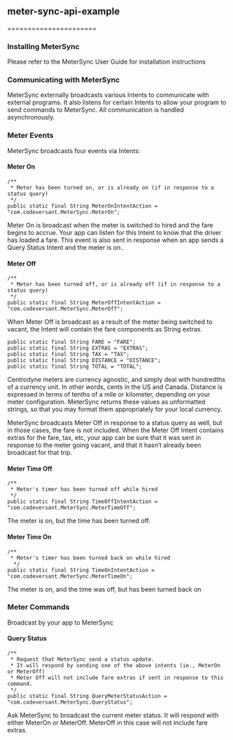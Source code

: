 <H2>meter-sync-api-example</H2>
======================

<h3>Installing MeterSync</h3>
Please refer to the MeterSync User Guide for installation instructions

<h3>Communicating with MeterSync</h3>
MeterSync externally broadcasts various Intents to communicate with external programs. It also listens for certain Intents to allow your program to send commands to MeterSync. All communication is handled asynchronously. 

<h3>Meter Events</h3>
MeterSync broadcasts four events via Intents:

<h4>Meter On</h4> 

    /**
     * Meter has been turned on, or is already on (if in response to a status query)
     */
    public static final String MeterOnIntentAction = "com.codeversant.MeterSync.MeterOn";
    
Meter On is broadcast when the meter is switched to hired and the fare begins to accrue.  Your app can listen for this Intent to know that the driver has loaded a fare. This event is also sent in response when an app sends a Query Status Intent and the meter is on.. 

<h4>Meter Off</h4>

    /**
     * Meter has been turned off, or is already off (if in response to a status query)
     */
    public static final String MeterOffIntentAction = "com.codeversant.MeterSync.MeterOff";

When Meter Off is broadcast as a result of the meter being switched to vacant, the Intent will contain the fare components as String extras.

    public static final String FARE = "FARE";
    public static final String EXTRAS = "EXTRAS";
    public static final String TAX = "TAX";
    public static final String DISTANCE = "DISTANCE";
    public static final String TOTAL = "TOTAL";

Centrodyne meters are currency agnostic, and simply deal with hundredths of a currency unit. In other words, cents in the US and Canada. Distance is expressed in terms of tenths of a mile or kilometer, depending on your meter configuration. MeterSync returns these values as unformatted strings, so that you may format them appropriately for your local currency.

MeterSync broadcasts Meter Off in response to a status query as well, but in those cases, the fare is not included. When the Meter Off Intent contains extras for the fare, tax, etc, your app can be sure that it was sent in response to the meter going vacant, and that it hasn’t already been broadcast for that trip.

<h4>Meter Time Off</h4>

    /**
     * Meter's timer has been turned off while hired
     */
    public static final String TimeOffIntentAction = "com.codeversant.MeterSync.MeterTimeOff";

The meter is on, but the time has been turned off.   

<h4>Meter Time On</h4>

    /**
     * Meter's timer has been turned back on while hired
      */
    public static final String TimeOnIntentAction = "com.codeversant.MeterSync.MeterTimeOn";

The meter is on, and the time was off, but has been turned back on
    
<h3>Meter Commands</h3>
Broadcast by your app to MeterSync

<h4>Query Status</h4>

    /**
     * Request that MeterSync send a status update.
     * It will respond by sending one of the above intents (ie., MeterOn or MeterOff)
     * Meter Off will not include fare extras if sent in response to this command.
     */
    public static final String QueryMeterStatusAction = "com.codeversant.MeterSync.QueryStatus";

Ask MeterSync to broadcast the current meter status. It will respond with either MeterOn or MeterOff. MeterOff in this case will not include fare extras.
